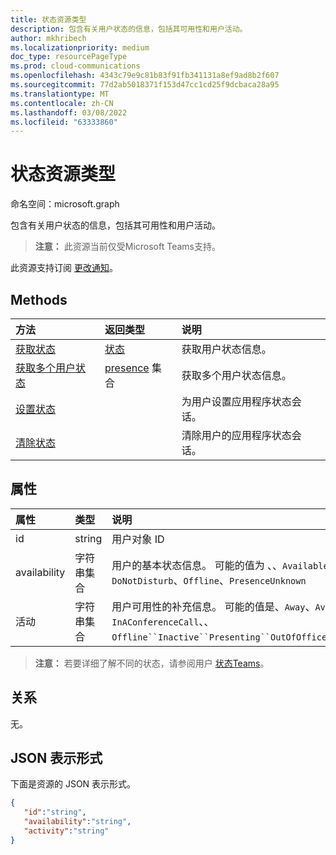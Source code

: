 ```yaml
---
title: 状态资源类型
description: 包含有关用户状态的信息，包括其可用性和用户活动。
author: mkhribech
ms.localizationpriority: medium
doc_type: resourcePageType
ms.prod: cloud-communications
ms.openlocfilehash: 4343c79e9c81b83f91fb341131a8ef9ad8b2f607
ms.sourcegitcommit: 77d2ab5018371f153d47cc1cd25f9dcbaca28a95
ms.translationtype: MT
ms.contentlocale: zh-CN
ms.lasthandoff: 03/08/2022
ms.locfileid: "63333860"
---
```

# <a name="presence-resource-type"></a>状态资源类型

命名空间：microsoft.graph

包含有关用户状态的信息，包括其可用性和用户活动。

> **注意：** 此资源当前仅受Microsoft Teams支持。

此资源支持订阅 [更改通知](/graph/webhooks)。

## <a name="methods"></a>Methods

| 方法                                                                               | 返回类型                                     | 说明                                         |
| :----------------------------------------------------------------------------------- | :---------------------------------------------- | :-------------------------------------------------- |
| [获取状态](../api/presence-get.md)                                               | [状态](../resources/presence.md)            | 获取用户状态信息。                  |
| [获取多个用户状态](../api/cloudcommunications-getpresencesbyuserid.md) | [presence](../resources/presence.md) 集合 | 获取多个用户状态信息。    |
| [设置状态](../api/presence-setpresence.md)                                       |                                                 | 为用户设置应用程序状态会话。   |
| [清除状态](../api/presence-clearpresence.md)                                   |                                                 | 清除用户的应用程序状态会话。 |

## <a name="properties"></a>属性

| 属性 | 类型              | 说明                                                                                                                                                                                                                                                                                       |
| :----------- | :---------------- | :------------------------------------------------------------------------------------------------------------------------------------------------------------------------------------------------------------------------------------------------------------------------------------------------ |
| id           | string            | 用户对象 ID                                                                                                                                                                                                                                                                                |
| availability | 字符串集合 | 用户的基本状态信息。 可能的值为 、、`Available``AvailableIdle`、`Away`、`BeRightBack`、`Busy`、`BusyIdle`、`DoNotDisturb`、`Offline`、`PresenceUnknown`                                                                                                              |
| 活动     | 字符串集合 | 用户可用性的补充信息。 可能的值是、`Away`、`Available`、`BeRightBack`、`DoNotDisturb``Busy`、、`InACall`、`InAConferenceCall`、、 `Offline``Inactive``Presenting``OutOfOffice``UrgentInterruptionsOnly``InAMeeting``OffWork``PresenceUnknown`。 |

>**注意：** 若要详细了解不同的状态，请参阅用户 [状态Teams](/microsoftteams/presence-admins)。 

## <a name="relationships"></a>关系

无。

## <a name="json-representation"></a>JSON 表示形式

下面是资源的 JSON 表示形式。

<!-- {
  "blockType": "resource",
  "optionalProperties": [
  ],
  "@odata.type": "microsoft.graph.presence"
}-->
```json
{
   "id":"string",
   "availability":"string",
   "activity":"string"
}
```
